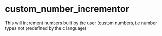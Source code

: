 # custom_number_incrementor
This will increment numbers built by the user (custom numbers, i.e number types not predefined by the c language)
